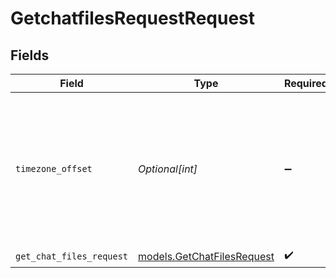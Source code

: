 # GetchatfilesRequestRequest


## Fields

| Field                                                                                                      | Type                                                                                                       | Required                                                                                                   | Description                                                                                                |
| ---------------------------------------------------------------------------------------------------------- | ---------------------------------------------------------------------------------------------------------- | ---------------------------------------------------------------------------------------------------------- | ---------------------------------------------------------------------------------------------------------- |
| `timezone_offset`                                                                                          | *Optional[int]*                                                                                            | :heavy_minus_sign:                                                                                         | The offset of the client's timezone in minutes from UTC. e.g. PDT is -420 because it's 7 hours behind UTC. |
| `get_chat_files_request`                                                                                   | [models.GetChatFilesRequest](../models/getchatfilesrequest.md)                                             | :heavy_check_mark:                                                                                         | N/A                                                                                                        |